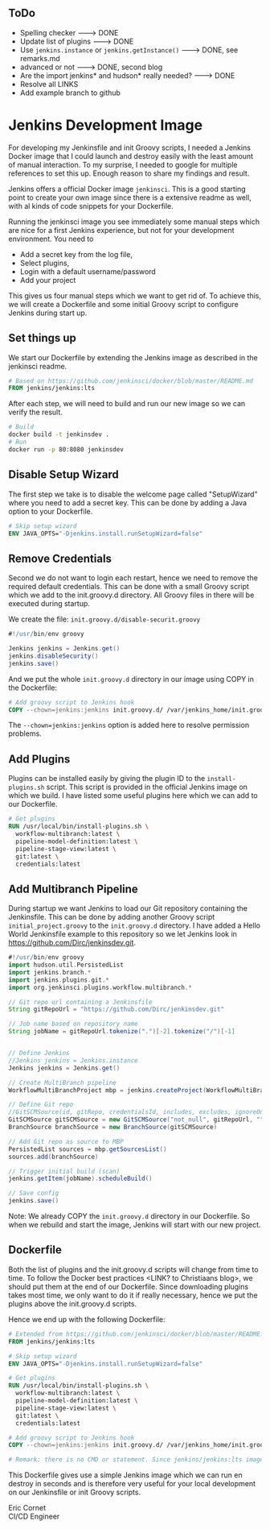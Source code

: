 
## ToDo
- Spelling checker  ---> DONE
- Update list of plugins  ---> DONE
- Use `jenkins.instance` or `jenkins.getInstance()`   ---> DONE, see remarks.md
- advanced or not  ---> DONE, second blog
- Are the import jenkins* and hudson* really needed? ---> DONE
- Resolve all LINKS
- Add example branch to github


# Jenkins Development Image
For developing my Jenkinsfile and init Groovy scripts, 
I needed a Jenkins Docker image that I could launch and destroy easily with the least amount of manual interaction. 
To my surprise, I needed to google for multiple references to set this up. 
Enough reason to share my findings and result.

Jenkins offers a official Docker image `jenkinsci`. 
This is a good starting point to create your own image since there is a extensive readme as well, 
with al kinds of code snippets for your Dockerfile. 

Running the jenkinsci image you see immediately some manual steps which are nice for a first Jenkins experience, but not for your development environment. 
You need to
- Add a secret key from the log file, 
- Select plugins, 
- Login with a default username/password 
- Add your project

This gives us four manual steps which we want to get rid of. 
To achieve this, we will create a Dockerfile and some initial Groovy script to configure Jenkins during start up.

## Set things up
We start our Dockerfile by extending the Jenkins image as described in the jenkinsci readme.

```dockerfile
# Based on https://github.com/jenkinsci/docker/blob/master/README.md
FROM jenkins/jenkins:lts
```

After each step, we will need to build and run our new image so we can verify the result.

```bash
# Build
docker build -t jenkinsdev .
# Run 
docker run -p 80:8080 jenkinsdev
```


## Disable Setup Wizard
The first step we take is to disable the welcome page called "SetupWizard" where you need to add a secret key. 
This can be done by adding a Java option to your Dockerfile.

```dockerfile
# Skip setup wizard
ENV JAVA_OPTS="-Djenkins.install.runSetupWizard=false"
```

## Remove Credentials
Second we do not want to login each restart, hence we need to remove the required default credentials. 
This can be done with a small Groovy script which we add to the init.groovy.d directory. All Groovy files in there will be executed during startup.

We create the file: `init.groovy.d/disable-securit.groovy`

```groovy
#!/usr/bin/env groovy

Jenkins jenkins = Jenkins.get()
jenkins.disableSecurity()
jenkins.save()
```

And we put the whole `init.groovy.d` directory in our image using COPY in the Dockerfile:

```dockerfile
# Add groovy script to Jenkins hook
COPY --chown=jenkins:jenkins init.groovy.d/ /var/jenkins_home/init.groovy.d/
```

The `--chown=jenkins:jenkins` option is added here to resolve permission problems. 


## Add Plugins
Plugins can be installed easily by giving the plugin ID to the `install-plugins.sh` script. 
This script is provided in the official Jenkins image on which we build. 
I have listed some useful plugins here which we can add to our Dockerfile. 

```dockerfile
# Get plugins
RUN /usr/local/bin/install-plugins.sh \
  workflow-multibranch:latest \
  pipeline-model-definition:latest \
  pipeline-stage-view:latest \
  git:latest \
  credentials:latest 
```


## Add Multibranch Pipeline
During startup we want Jenkins to load our Git repository containing the Jenkinsfile.
This can be done by adding another Groovy script `initial_project.groovy` to the `init.groovy.d` directory. 
I have added a Hello World Jenkinsfile example to this repository so we let Jenkins look in https://github.com/Dirc/jenkinsdev.git.

```groovy
#!/usr/bin/env groovy
import hudson.util.PersistedList
import jenkins.branch.*
import jenkins.plugins.git.*
import org.jenkinsci.plugins.workflow.multibranch.*

// Git repo url containing a Jenkinsfile
String gitRepoUrl = "https://github.com/Dirc/jenkinsdev.git"

// Job name based on repository name
String jobName = gitRepoUrl.tokenize(".")[-2].tokenize("/")[-1]


// Define Jenkins
//Jenkins jenkins = Jenkins.instance
Jenkins jenkins = Jenkins.get()

// Create MultiBranch pipeline
WorkflowMultiBranchProject mbp = jenkins.createProject(WorkflowMultiBranchProject.class, jobName)

// Define Git repo
//GitSCMSource(id, gitRepo, credentialsId, includes, excludes, ignoreOnPushNotifications)
GitSCMSource gitSCMSource = new GitSCMSource("not_null", gitRepoUrl, "", "*", "", false)
BranchSource branchSource = new BranchSource(gitSCMSource)

// Add Git repo as source to MBP
PersistedList sources = mbp.getSourcesList()
sources.add(branchSource)

// Trigger initial build (scan)
jenkins.getItem(jobName).scheduleBuild()

// Save config
jenkins.save()
```

Note: We already COPY the `init.groovy.d` directory in our Dockerfile. 
So when we rebuild and start the image, Jenkins will start with our new project.


## Dockerfile
Both the list of plugins and the init.groovy.d scripts will change from time to time.
To follow the Docker best practices <LINK? to Christiaans blog>, we should put them at the end of our Dockerfile.
Since downloading plugins takes most time, we only want to do it if really necessary, hence we put the plugins above the init.groovy.d scripts. 

Hence we end up with the following Dockerfile:

```dockerfile
# Extended from https://github.com/jenkinsci/docker/blob/master/README.md
FROM jenkins/jenkins:lts

# Skip setup wizard
ENV JAVA_OPTS="-Djenkins.install.runSetupWizard=false"

# Get plugins
RUN /usr/local/bin/install-plugins.sh \
  workflow-multibranch:latest \
  pipeline-model-definition:latest \
  pipeline-stage-view:latest \
  git:latest \
  credentials:latest

# Add groovy script to Jenkins hook
COPY --chown=jenkins:jenkins init.groovy.d/ /var/jenkins_home/init.groovy.d/

# Remark: there is no CMD or statement. Since jenkins/jenkins:lts image uses an ENTRYPOINT, this image will inherit that behavior.
```


This Dockerfile gives use a simple Jenkins image which we can run en destroy in seconds 
and is therefore very useful for your local development on our Jenkinsfile or init Groovy scripts.


Eric Cornet <br>
CI/CD Engineer 


